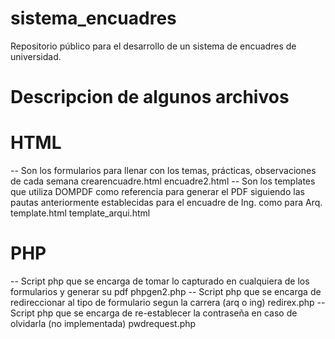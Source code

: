 # sistema_encuadres
Repositorio público para el desarrollo de un sistema de encuadres de universidad.

# Descripcion de algunos archivos

# HTML
-- Son los formularios para llenar con los temas, prácticas, observaciones de cada semana
crearencuadre.html
encuadre2.html
-- Son los templates que utiliza DOMPDF como referencia para generar el PDF siguiendo las pautas anteriormente establecidas para el encuadre de Ing. como para Arq.
template.html
template_arqui.html

# PHP
-- Script php que se encarga de tomar lo capturado en cualquiera de los formularios y generar su pdf
phpgen2.php
--  Script php que se encarga de redireccionar al tipo de formulario segun la carrera (arq o ing)
redirex.php
-- Script php que se encarga de re-establecer la contraseña en caso de olvidarla (no implementada)
pwdrequest.php
